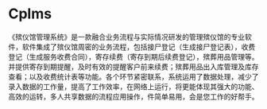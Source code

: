 # Cplms
 《殡仪馆管理系统》是一款融合业务流程与实际情况研发的管理殡仪馆的专业软件，软件集成了殡仪馆周密的业务流程，包括接尸登记（生成接尸登记表），收费登记（生成服务收费合同），寄存续费（寄存到期后续费登记），殡葬用品管理等。并提供寄存到期提醒，及时有效的提醒客户前来续费；殡葬用品出入库管理及库存查看；以及收费统计表等功能。各个环节紧密联系，系统运用了数据处理，减少了录入数据的工作量，提高了工作效率，在网络上运行，将更能体现其强大的功能、高效的运转，多人共享数据的流程应用操作，件简单易用，会是您工作的好帮手。
